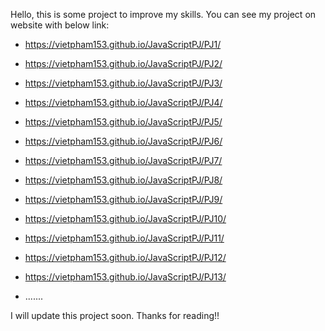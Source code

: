 Hello,  this is some project to improve my skills. You can see my project on website with below link:
- https://vietpham153.github.io/JavaScriptPJ/PJ1/
- https://vietpham153.github.io/JavaScriptPJ/PJ2/
- https://vietpham153.github.io/JavaScriptPJ/PJ3/
- https://vietpham153.github.io/JavaScriptPJ/PJ4/
- https://vietpham153.github.io/JavaScriptPJ/PJ5/
- https://vietpham153.github.io/JavaScriptPJ/PJ6/
- https://vietpham153.github.io/JavaScriptPJ/PJ7/
- https://vietpham153.github.io/JavaScriptPJ/PJ8/
- https://vietpham153.github.io/JavaScriptPJ/PJ9/
- https://vietpham153.github.io/JavaScriptPJ/PJ10/
- https://vietpham153.github.io/JavaScriptPJ/PJ11/
- https://vietpham153.github.io/JavaScriptPJ/PJ12/
- https://vietpham153.github.io/JavaScriptPJ/PJ13/

- .......



I will update this project soon.
Thanks for reading!!
